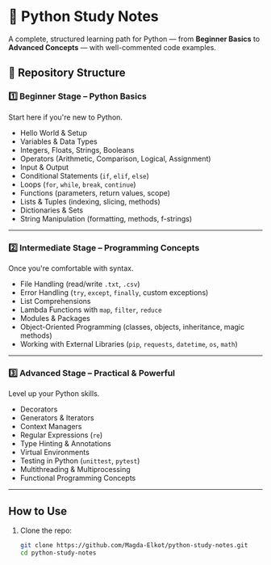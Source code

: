 # 🐍 Python Study Notes

A complete, structured learning path for Python — from **Beginner Basics** to **Advanced Concepts** — with well-commented code examples.

## 📂 Repository Structure

### 1️⃣ Beginner Stage – Python Basics
Start here if you're new to Python.
- Hello World & Setup
- Variables & Data Types
- Integers, Floats, Strings, Booleans
- Operators (Arithmetic, Comparison, Logical, Assignment)
- Input & Output
- Conditional Statements (`if`, `elif`, `else`)
- Loops (`for`, `while`, `break`, `continue`)
- Functions (parameters, return values, scope)
- Lists & Tuples (indexing, slicing, methods)
- Dictionaries & Sets
- String Manipulation (formatting, methods, f-strings)

---

### 2️⃣ Intermediate Stage – Programming Concepts
Once you're comfortable with syntax.
- File Handling (read/write `.txt`, `.csv`)
- Error Handling (`try`, `except`, `finally`, custom exceptions)
- List Comprehensions
- Lambda Functions with `map`, `filter`, `reduce`
- Modules & Packages
- Object-Oriented Programming (classes, objects, inheritance, magic methods)
- Working with External Libraries (`pip`, `requests`, `datetime`, `os`, `math`)

---

### 3️⃣ Advanced Stage – Practical & Powerful
Level up your Python skills.
- Decorators
- Generators & Iterators
- Context Managers
- Regular Expressions (`re`)
- Type Hinting & Annotations
- Virtual Environments
- Testing in Python (`unittest`, `pytest`)
- Multithreading & Multiprocessing
- Functional Programming Concepts

---

##  How to Use  
1. Clone the repo:  
   ```bash
   git clone https://github.com/Magda-Elkot/python-study-notes.git
   cd python-study-notes
